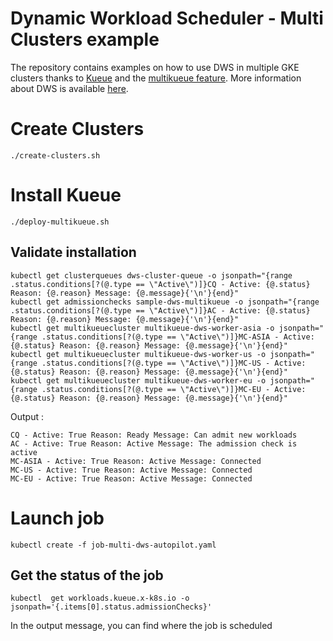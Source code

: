 # Dynamic Workload Scheduler - Multi Clusters example

The repository contains examples on how to use DWS in multiple  GKE clusters thanks to [Kueue](https://kueue.sigs.k8s.io/docs/overview/) and the [multikueue feature](https://kueue.sigs.k8s.io/docs/concepts/multikueue/). More information about DWS is
available [here](https://cloud.google.com/kubernetes-engine/docs/how-to/provisioningrequest).

# Create Clusters

```
./create-clusters.sh 
```

# Install Kueue

```
./deploy-multikueue.sh  
```

## Validate installation

```
kubectl get clusterqueues dws-cluster-queue -o jsonpath="{range .status.conditions[?(@.type == \"Active\")]}CQ - Active: {@.status} Reason: {@.reason} Message: {@.message}{'\n'}{end}"
kubectl get admissionchecks sample-dws-multikueue -o jsonpath="{range .status.conditions[?(@.type == \"Active\")]}AC - Active: {@.status} Reason: {@.reason} Message: {@.message}{'\n'}{end}"
kubectl get multikueuecluster multikueue-dws-worker-asia -o jsonpath="{range .status.conditions[?(@.type == \"Active\")]}MC-ASIA - Active: {@.status} Reason: {@.reason} Message: {@.message}{'\n'}{end}"
kubectl get multikueuecluster multikueue-dws-worker-us -o jsonpath="{range .status.conditions[?(@.type == \"Active\")]}MC-US - Active: {@.status} Reason: {@.reason} Message: {@.message}{'\n'}{end}"
kubectl get multikueuecluster multikueue-dws-worker-eu -o jsonpath="{range .status.conditions[?(@.type == \"Active\")]}MC-EU - Active: {@.status} Reason: {@.reason} Message: {@.message}{'\n'}{end}"
```

Output : 

```
CQ - Active: True Reason: Ready Message: Can admit new workloads
AC - Active: True Reason: Active Message: The admission check is active
MC-ASIA - Active: True Reason: Active Message: Connected
MC-US - Active: True Reason: Active Message: Connected
MC-EU - Active: True Reason: Active Message: Connected
```

# Launch job



```
kubectl create -f job-multi-dws-autopilot.yaml
```

## Get the status of the job

```
kubectl  get workloads.kueue.x-k8s.io -o jsonpath='{.items[0].status.admissionChecks}'
```

In the output message, you can find where the job is scheduled

